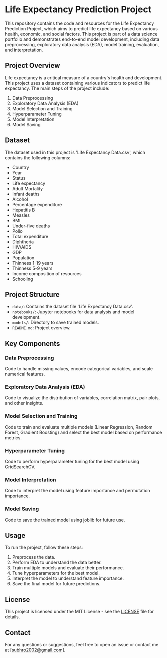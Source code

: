 # Life Expectancy Prediction Project

This repository contains the code and resources for the Life Expectancy Prediction Project, which aims to predict life expectancy based on various health, economic, and social factors. This project is part of a data science portfolio and demonstrates end-to-end model development, including data preprocessing, exploratory data analysis (EDA), model training, evaluation, and interpretation.

## Project Overview

Life expectancy is a critical measure of a country's health and development. This project uses a dataset containing various indicators to predict life expectancy. The main steps of the project include:

1. Data Preprocessing
2. Exploratory Data Analysis (EDA)
3. Model Selection and Training
4. Hyperparameter Tuning
5. Model Interpretation
6. Model Saving

## Dataset

The dataset used in this project is 'Life Expectancy Data.csv', which contains the following columns:
- Country
- Year
- Status
- Life expectancy
- Adult Mortality
- Infant deaths
- Alcohol
- Percentage expenditure
- Hepatitis B
- Measles
- BMI
- Under-five deaths
- Polio
- Total expenditure
- Diphtheria
- HIV/AIDS
- GDP
- Population
- Thinness 1-19 years
- Thinness 5-9 years
- Income composition of resources
- Schooling

## Project Structure

- `data/`: Contains the dataset file 'Life Expectancy Data.csv'.
- `notebooks/`: Jupyter notebooks for data analysis and model development.
- `models/`: Directory to save trained models.
- `README.md`: Project overview.
## Key Components

### Data Preprocessing

Code to handle missing values, encode categorical variables, and scale numerical features.

### Exploratory Data Analysis (EDA)

Code to visualize the distribution of variables, correlation matrix, pair plots, and other insights.

### Model Selection and Training

Code to train and evaluate multiple models (Linear Regression, Random Forest, Gradient Boosting) and select the best model based on performance metrics.

### Hyperparameter Tuning

Code to perform hyperparameter tuning for the best model using GridSearchCV.

### Model Interpretation

Code to interpret the model using feature importance and permutation importance.

### Model Saving

Code to save the trained model using joblib for future use.

## Usage

To run the project, follow these steps:
1. Preprocess the data.
2. Perform EDA to understand the data better.
3. Train multiple models and evaluate their performance.
4. Tune hyperparameters for the best model.
5. Interpret the model to understand feature importance.
6. Save the final model for future predictions.

## License

This project is licensed under the MIT License - see the [LICENSE](LICENSE) file for details.

## Contact

For any questions or suggestions, feel free to open an issue or contact me at [subhro2002@gmail.com].
